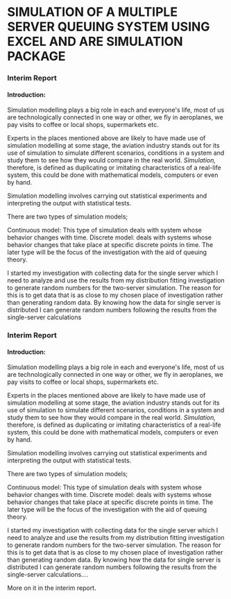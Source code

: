 

 #                         SIMULATION OF A MULTIPLE SERVER QUEUING SYSTEM USING EXCEL AND ARE  SIMULATION PACKAGE



### Interim Report

#### Introduction:

Simulation modelling plays a big role in each and everyone&#39;s life, most of us are technologically connected in one way or other, we fly in aeroplanes, we pay visits to coffee or local shops, supermarkets etc.

Experts in the places mentioned above are likely to have made use of simulation modelling at some stage, the aviation industry stands out for its use of simulation to simulate different scenarios, conditions in a system and study them to see how they would compare in the real world. _Simulation,_ therefore, is defined as duplicating or imitating characteristics of a real-life system, this could be done with mathematical models, computers or even by hand.

 Simulation modelling involves carrying out statistical experiments and interpreting the output with statistical tests.

There are two types of simulation models;

Continuous model: This type of simulation deals with system whose behavior changes with time. Discrete model: deals with systems whose behavior changes that take place at specific discrete points in time. The later type will be the focus of the investigation with the aid of queuing theory.

I started my investigation with collecting data for the single server which I need to analyze and use the results from my distribution fitting investigation to generate random numbers for the two-server simulation. The reason for this is to get data that is as close to my chosen place of investigation rather than generating random data. By knowing how the data for single server is distributed I can generate random numbers following the results from the single-server calculations



### Interim Report

#### Introduction:

Simulation modelling plays a big role in each and everyone's life, most of us are technologically connected in one way or other, we fly in aeroplanes, we pay visits to coffee or local shops, supermarkets etc.

Experts in the places mentioned above are likely to have made use of simulation modelling at some stage, the aviation industry stands out for its use of simulation to simulate different scenarios, conditions in a system and study them to see how they would compare in the real world. _Simulation,_ therefore, is defined as duplicating or imitating characteristics of a real-life system, this could be done with mathematical models, computers or even by hand.

 Simulation modelling involves carrying out statistical experiments and interpreting the output with statistical tests.

There are two types of simulation models;

Continuous model: This type of simulation deals with system whose behavior changes with time. Discrete model: deals with systems whose behavior changes that take place at specific discrete points in time. The later type will be the focus of the investigation with the aid of queuing theory.

I started my investigation with collecting data for the single server which I need to analyze and use the results from my distribution fitting investigation to generate random numbers for the two-server simulation. The reason for this is to get data that is as close to my chosen place of investigation rather than generating random data. By knowing how the data for single server is distributed I can generate random numbers following the results from the single-server calculations....

More on it in the interim report.

